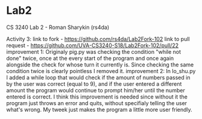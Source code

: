 # Lab2
CS 3240 Lab 2 - Roman Sharykin (rs4da)

Activity 3: link to fork - https://github.com/rs4da/Lab2Fork-102
            link to pull request - https://github.com/UVA-CS3240-S18/Lab2Fork-102/pull/22
            improvement 1: Originaly pig.py was checking the condition "while not done" twice, once at the every start of the program and once again alongside the check for whose turn it currently is. Since checking the same condition twice is clearly pointless I removed it. 
            improvement 2: In lo_shu.py I added a while loop that would check if the amount of numbers passed in by the user was correct (equal to 9), and if the user entered a different amount the program would continue to prompt him/her until the number entered is correct. I think this improvement is needed since without it the program just throws an error and quits, without specifialy telling the user what's wrong. My tweek just makes the program a little more user friendly.  
